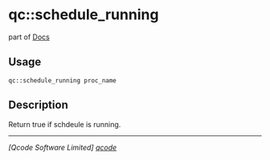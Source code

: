 qc::schedule_running
====================

part of [Docs](.)

Usage
-----
`qc::schedule_running proc_name`

Description
-----------
Return true if schdeule is running.

----------------------------------
*[Qcode Software Limited] [qcode]*

[qcode]: www.qcode.co.uk "Qcode Software"